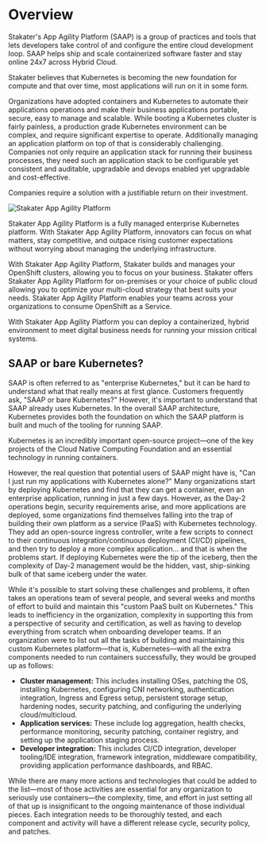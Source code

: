 # Overview

Stakater's App Agility Platform (SAAP) is a group of practices and tools that lets developers take control of and configure the entire cloud development loop. SAAP helps ship and scale containerized software faster and stay online 24x7 across Hybrid Cloud.

Stakater believes that Kubernetes is becoming the new foundation for compute and that over time, most applications will run on it in some form.

Organizations have adopted containers and Kubernetes to automate their applications operations and make their business applications portable, secure, easy to manage and scalable. While booting a Kubernetes cluster is fairly painless, a production grade Kubernetes environment can be complex, and require significant expertise to operate. Additionally managing an application platform on top of that is considerably challenging. Companies not only require an application stack for running their business processes, they need such an application stack to be configurable yet consistent and auditable, upgradable and devops enabled yet upgradable and cost-effective.

Companies require a solution with a justifiable return on their investment.

![Stakater App Agility Platform](./images/saap.jpg)

Stakater App Agility Platform is a fully managed enterprise Kubernetes platform. With Stakater App Agility Platform, innovators can focus on what matters, stay competitive, and outpace rising customer expectations without worrying about managing the underlying infrastructure.

With Stakater App Agility Platform, Stakater builds and manages your OpenShift clusters, allowing you to focus on your business. Stakater offers Stakater App Agility Platform for on-premises or your choice of public cloud allowing you to optimize your multi-cloud strategy that best suits your needs. Stakater App Agility Platform enables your teams across your organizations to consume OpenShift as a Service.

With Stakater App Agility Platform you can deploy a containerized, hybrid environment to meet digital business needs for running your mission critical systems.

## SAAP or bare Kubernetes?

SAAP is often referred to as "enterprise Kubernetes," but it can be hard to understand what that really means at first glance. Customers frequently ask, "SAAP or bare Kubernetes?" However, it's important to understand that SAAP already uses Kubernetes. In the overall SAAP architecture, Kubernetes provides both the foundation on which the SAAP platform is built and much of the tooling for running SAAP.

Kubernetes is an incredibly important open-source project—one of the key projects of the Cloud Native Computing Foundation and an essential technology in running containers.

However, the real question that potential users of SAAP might have is, "Can I just run my applications with Kubernetes alone?" Many organizations start by deploying Kubernetes and find that they can get a container, even an enterprise application, running in just a few days. However, as the Day-2 operations begin, security requirements arise, and more applications are deployed, some organizations find themselves falling into the trap of building their own platform as a service (PaaS) with Kubernetes technology. They add an open-source ingress controller, write a few scripts to connect to their continuous integration/continuous deployment (CI/CD) pipelines, and then try to deploy a more complex application... and that is when the problems start. If deploying Kubernetes were the tip of the iceberg, then the complexity of Day-2 management would be the hidden, vast, ship-sinking bulk of that same iceberg under the water.

While it's possible to start solving these challenges and problems, it often takes an operations team of several people, and several weeks and months of effort to build and maintain this "custom PaaS built on Kubernetes." This leads to inefficiency in the organization, complexity in supporting this from a perspective of security and certification, as well as having to develop everything from scratch when onboarding developer teams. If an organization were to list out all the tasks of building and maintaining this custom Kubernetes platform—that is, Kubernetes—with all the extra components needed to run containers successfully, they would be grouped up as follows:

- **Cluster management:** This includes installing OSes, patching the OS, installing Kubernetes, configuring CNI networking, authentication integration,
Ingress and Egress setup, persistent storage setup, hardening nodes, security patching, and configuring the underlying cloud/multicloud.
- **Application services:** These include log aggregation, health checks, performance monitoring, security patching, container registry, and setting up
the application staging process.
- **Developer integration:** This includes CI/CD integration, developer tooling/IDE integration, framework integration, middleware compatibility, providing
application performance dashboards, and RBAC.

While there are many more actions and technologies that could be added to the list—most of those activities are essential for any organization to seriously use containers—the complexity, time, and effort in just setting all of that up is insignificant to the ongoing maintenance of those individual pieces. Each integration needs to be thoroughly tested, and each component and activity will have a different release cycle, security policy, and patches.
